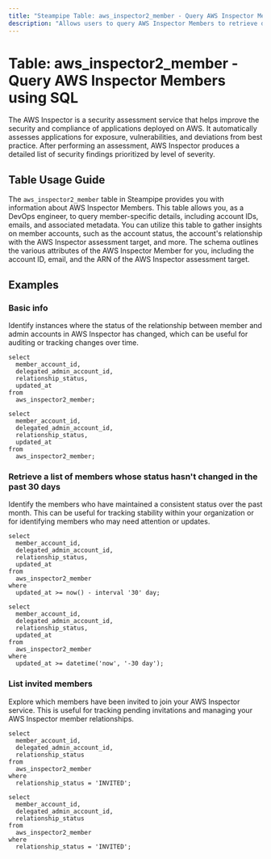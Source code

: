 ```yaml
---
title: "Steampipe Table: aws_inspector2_member - Query AWS Inspector Members using SQL"
description: "Allows users to query AWS Inspector Members to retrieve detailed information about the member accounts within an AWS Inspector assessment target."
---
```


# Table: aws_inspector2_member - Query AWS Inspector Members using SQL

The AWS Inspector is a security assessment service that helps improve the security and compliance of applications deployed on AWS. It automatically assesses applications for exposure, vulnerabilities, and deviations from best practice. After performing an assessment, AWS Inspector produces a detailed list of security findings prioritized by level of severity.

## Table Usage Guide

The `aws_inspector2_member` table in Steampipe provides you with information about AWS Inspector Members. This table allows you, as a DevOps engineer, to query member-specific details, including account IDs, emails, and associated metadata. You can utilize this table to gather insights on member accounts, such as the account status, the account's relationship with the AWS Inspector assessment target, and more. The schema outlines the various attributes of the AWS Inspector Member for you, including the account ID, email, and the ARN of the AWS Inspector assessment target.

## Examples

### Basic info
Identify instances where the status of the relationship between member and admin accounts in AWS Inspector has changed, which can be useful for auditing or tracking changes over time.

```sql+postgres
select
  member_account_id,
  delegated_admin_account_id,
  relationship_status,
  updated_at
from
  aws_inspector2_member;
```

```sql+sqlite
select
  member_account_id,
  delegated_admin_account_id,
  relationship_status,
  updated_at
from
  aws_inspector2_member;
```

### Retrieve a list of members whose status hasn't changed in the past 30 days
Identify the members who have maintained a consistent status over the past month. This can be useful for tracking stability within your organization or for identifying members who may need attention or updates.

```sql+postgres
select
  member_account_id,
  delegated_admin_account_id,
  relationship_status,
  updated_at
from
  aws_inspector2_member
where
  updated_at >= now() - interval '30' day;
```

```sql+sqlite
select
  member_account_id,
  delegated_admin_account_id,
  relationship_status,
  updated_at
from
  aws_inspector2_member
where
  updated_at >= datetime('now', '-30 day');
```

### List invited members
Explore which members have been invited to join your AWS Inspector service. This is useful for tracking pending invitations and managing your AWS Inspector member relationships.

```sql+postgres
select
  member_account_id,
  delegated_admin_account_id,
  relationship_status
from
  aws_inspector2_member
where
  relationship_status = 'INVITED';
```

```sql+sqlite
select
  member_account_id,
  delegated_admin_account_id,
  relationship_status
from
  aws_inspector2_member
where
  relationship_status = 'INVITED';
```